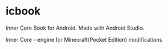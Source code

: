 # icbook
Inner Core Book for Android.
Made with Android Studio.

Inner Core - engine for Minecraft(Pocket Edition) modifications
